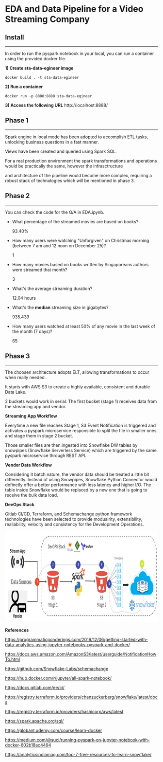 # EDA and Data Pipeline for a Video Streaming Company


## Install
---
In order to run the pyspark notebook in your local, you can run a container using the provided docker file.

**1) Create sta-data-egineer image**
```shell
docker build . -t sta-data-egineer
```

**2) Run a container**
```shell
docker run -p 8888:8888 sta-data-egineer
```


**3) Access the following URL**
http://localhost:8888/


## **Phase 1**
---
   Spark engine in local mode has been adopted to accomplish ETL tasks, unlocking business questions in a fast manner.

   Views have been created and queried using Spark SQL.
   
   For a real production environment the spark transformations and operations would be practically the same, however the infrasctructure  
   
   
   and architecture of the pipeline would become more complex, requiring a robust stack of technologies which will be mentioned in phase 3.

## **Phase 2**
---

You can check the code for the Q/A in EDA.ipynb.


- What percentage of the streamed movies are based on books?

    93.40%
- How many users were watching "Unforgiven" on Christmas morning (between 7 am and 12 noon on December 25)?

    1

- How many movies based on books written by Singaporeans authors were streamed that month?

    3

- What's the average streaming duration?

    12.04 hours

- What's the **median** streaming size in gigabytes?

    935.439

- How many users watched at least 50% of any movie in the last week of the month (7 days)?

    65

## **Phase 3**
---
The choosen architecture adopts ELT, allowing transformations to occur when really needed.

It starts with AWS S3 to create a highly available, consistent and durable Data Lake. 

2 buckets would work in serial. The first bucket (stage 1) receives data from the streaming app and vendor.

**Streaming App Workflow**

Everytime a new file reaches Stage 1, S3 Event Notification is triggered and activates a pyspark microservice responsible to split the file in smaller ones and stage them in stage 2 bucket.

Those smaller files are then ingested into Snowflake DW tables by snowpipes (Snowflake Serverless Service) which are triggered by the same pyspark microservice through REST API.

**Vendor Data Workflow**

Considering it batch nature, the vendor data should be treated a little bit differently. 
Instead of using Snowpipes, Snowflake Python Connector would definetly offer a better performance with less latency and higher I/O.
The table inside Snowflake would be replaced by a new one that is going to receive the bulk data load.


**DevOps Stack**

Gitlab CI/CD, Terraform, and Schemachange python framework technologies have been selected to provide modualrity, extensibility, realiability, velocity and consistency for the Development Operations.




<img src="images/sta_pipeline.png" alt="data pipeline" title="data pipeline representation" width="900" height="300"/>



**References**


https://programmaticponderings.com/2019/12/06/getting-started-with-data-analytics-using-jupyter-notebooks-pyspark-and-docker/


https://docs.aws.amazon.com/AmazonS3/latest/userguide/NotificationHowTo.html


https://github.com/Snowflake-Labs/schemachange


https://hub.docker.com/r/jupyter/all-spark-notebook/


https://docs.gitlab.com/ee/ci/


https://registry.terraform.io/providers/chanzuckerberg/snowflake/latest/docs


https://registry.terraform.io/providers/hashicorp/aws/latest


https://spark.apache.org/sql/


https://globant.udemy.com/course/learn-docker


https://medium.com/@suci/running-pyspark-on-jupyter-notebook-with-docker-602b18ac4494


https://analyticsindiamag.com/top-7-free-resources-to-learn-snowflake/

